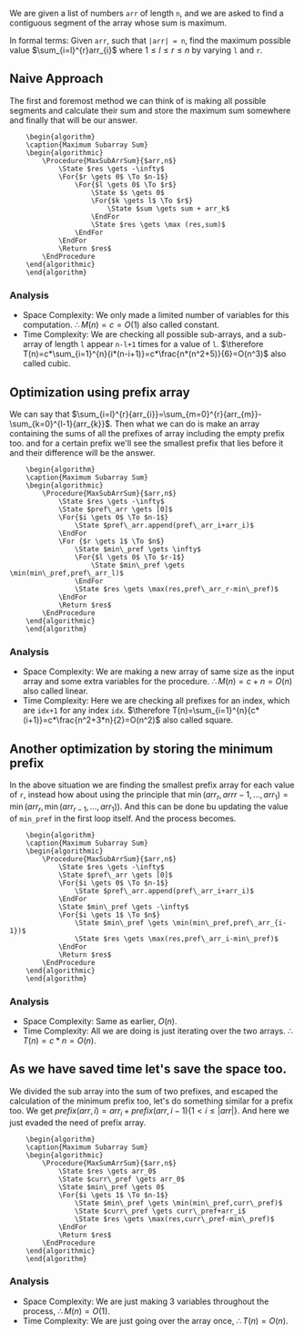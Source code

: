 We are given a list of numbers `arr` of length `n`, and we are asked to find a contiguous segment of the array whose sum is maximum.

In formal terms:
Given `arr`, such that `|arr| = n`, find the maximum possible value $\sum_{i=l}^{r}arr_{i}$ where $1\leq l\leq r\leq n$ by varying `l` and `r`.

## Naive Approach
The first and foremost method we can think of is making all possible segments and calculate their sum and store the maximum sum somewhere and finally that will be our answer.

```pseudo
	\begin{algorithm}
	\caption{Maximum Subarray Sum}
	\begin{algorithmic}
		\Procedure{MaxSubArrSum}{$arr,n$}
			\State $res \gets -\infty$
			\For{$r \gets 0$ \To $n-1$}
				\For{$l \gets 0$ \To $r$}
					\State $s \gets 0$
					\For{$k \gets l$ \To $r$}
						\State $sum \gets sum + arr_k$
					\EndFor
					\State $res \gets \max (res,sum)$
				\EndFor
			\EndFor
			\Return $res$
		\EndProcedure
	\end{algorithmic}
	\end{algorithm}
```
### Analysis
- Space Complexity: We only made a limited number of variables for this computation.
  $\therefore M(n)=c=O(1)$ also called constant.
- Time Complexity: We are checking all possible sub-arrays, and a sub-array of length `l` appear `n-l+1` times for a value of `l`.
  $\therefore T(n)=c*\sum_{i=1}^{n}{i*(n-i+1)}=c*\frac{n*(n^2+5)}{6}=O(n^3)$ also called cubic.
## Optimization using prefix array
We can say that $\sum_{i=l}^{r}{arr_{i}}=\sum_{m=0}^{r}{arr_{m}}-\sum_{k=0}^{l-1}{arr_{k}}$. Then what we can do is make an array containing the sums of all the prefixes of array including the empty prefix too. and for a certain prefix we'll see the smallest prefix that lies before it and their difference will be the answer.

```pseudo
	\begin{algorithm}
	\caption{Maximum Subarray Sum}
	\begin{algorithmic}
		\Procedure{MaxSubArrSum}{$arr,n$}
			\State $res \gets -\infty$
			\State $pref\_arr \gets [0]$
			\For{$i \gets 0$ \To $n-1$}
				\State $pref\_arr.append(pref\_arr_i+arr_i)$
			\EndFor
			\For {$r \gets 1$ \To $n$}
				\State $min\_pref \gets \infty$
				\For{$l \gets 0$ \To $r-1$}
					\State $min\_pref \gets \min(min\_pref,pref\_arr_l)$
				\EndFor
				\State $res \gets \max(res,pref\_arr_r-min\_pref)$
			\EndFor
			\Return $res$
		\EndProcedure
	\end{algorithmic}
	\end{algorithm}
```

### Analysis
- Space Complexity: We are making a new array of same size as the input array and some extra variables for the procedure.
   $\therefore M(n)=c+n=O(n)$ also called linear.
- Time Complexity: Here we are checking all prefixes for an index, which are `idx+1` for any index `idx`.
  $\therefore T(n)=\sum_{i=1}^{n}{c*(i+1)}=c*\frac{n^2+3*n}{2}=O(n^2)$ also called square.

## Another optimization  by storing the minimum prefix
In the above situation we are finding the smallest prefix array for each value of `r`, instead how about using the principle that $\min(arr_{r},arr{r-1},\dots,arr_{1})=\min(arr_{r},\min(arr_{r-1},\dots,arr_{1}))$. And this can be done bu updating the value of `min_pref` in the first loop itself. And the process becomes.

```pseudo
	\begin{algorithm}
	\caption{Maximum Subarray Sum}
	\begin{algorithmic}
		\Procedure{MaxSubArrSum}{$arr,n$}
			\State $res \gets -\infty$
			\State $pref\_arr \gets [0]$
			\For{$i \gets 0$ \To $n-1$}
				\State $pref\_arr.append(pref\_arr_i+arr_i)$
			\EndFor
			\State $min\_pref \gets -\infty$
			\For{$i \gets 1$ \To $n$}
				\State $min\_pref \gets \min(min\_pref,pref\_arr_{i-1})$
				\State $res \gets \max(res,pref\_arr_i-min\_pref)$
			\EndFor
			\Return $res$
		\EndProcedure
	\end{algorithmic}
	\end{algorithm}
```

### Analysis
- Space Complexity: Same as earlier, $O(n)$.
- Time Complexity: All we are doing is just iterating over the two arrays.
  $\therefore T(n)=c*n=O(n)$.

## As we have saved time let's save the space too.
We divided the sub array into the sum of two prefixes, and escaped the calculation of the minimum prefix too, let's do something similar for a prefix too. We get $prefix(arr,i)=arr_{i}+prefix(arr,i-1)\{1<i\leq |arr|\}$. And here we just evaded the need of prefix array.

```pseudo
	\begin{algorithm}
	\caption{Maximum Subarray Sum}
	\begin{algorithmic}
		\Procedure{MaxSumArrSum}{$arr,n$}
			\State $res \gets arr_0$
			\State $curr\_pref \gets arr_0$
			\State $min\_pref \gets 0$
			\For{$i \gets 1$ \To $n-1$}
				\State $min\_pref \gets \min(min\_pref,curr\_pref)$
				\State $curr\_pref \gets curr\_pref+arr_i$
				\State $res \gets \max(res,curr\_pref-min\_pref)$
			\EndFor
			\Return $res$
		\EndProcedure
	\end{algorithmic}
	\end{algorithm}
```

### Analysis
- Space Complexity: We are just making 3 variables throughout the process, $\therefore M(n)=O(1)$.
- Time Complexity: We are just going over the array once, $\therefore T(n)=O(n)$.
